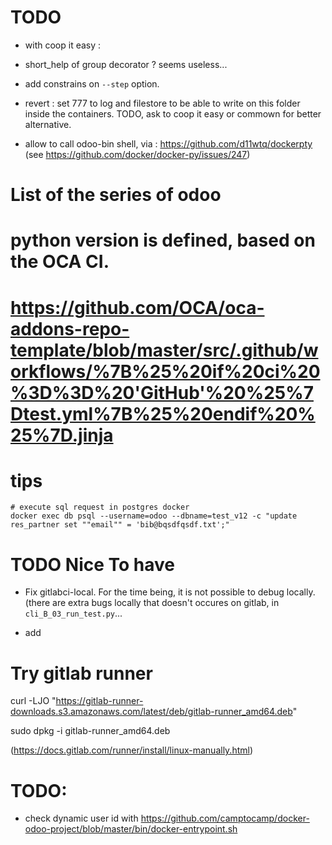 # TODO

* with coop it easy :
- short_help of group decorator ? seems useless...

* add constrains on ``--step`` option.

* revert : set 777 to log and filestore to be able to write on this folder
  inside the containers. TODO, ask to coop it easy or commown for better alternative.

* allow to call odoo-bin shell, via : https://github.com/d11wtq/dockerpty
  (see https://github.com/docker/docker-py/issues/247)


# List of the series of odoo
# python version is defined, based on the OCA CI.
# https://github.com/OCA/oca-addons-repo-template/blob/master/src/.github/workflows/%7B%25%20if%20ci%20%3D%3D%20'GitHub'%20%25%7Dtest.yml%7B%25%20endif%20%25%7D.jinja


# tips
```
# execute sql request in postgres docker
docker exec db psql --username=odoo --dbname=test_v12 -c "update res_partner set ""email"" = 'bib@bqsdfqsdf.txt';"
```

# TODO Nice To have

- Fix gitlabci-local. For the time being, it is not possible to debug
  locally. (there are extra bugs locally that doesn't occures on gitlab,
  in ``cli_B_03_run_test.py``...


- add

# Try gitlab runner

curl -LJO "https://gitlab-runner-downloads.s3.amazonaws.com/latest/deb/gitlab-runner_amd64.deb"

sudo dpkg -i gitlab-runner_amd64.deb

(https://docs.gitlab.com/runner/install/linux-manually.html)


# TODO:
- check dynamic user id with
https://github.com/camptocamp/docker-odoo-project/blob/master/bin/docker-entrypoint.sh
